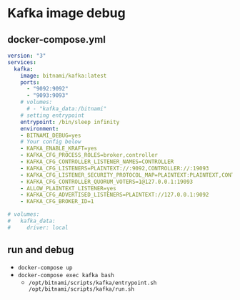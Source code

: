# Kafka image debug

## docker-compose.yml

```yml
version: "3"
services:
  kafka:
    image: bitnami/kafka:latest
    ports:
      - "9092:9092"
      - "9093:9093"
    # volumes:
      # - "kafka_data:/bitnami"
    # setting entrypoint
    entrypoint: /bin/sleep infinity
    environment:
    - BITNAMI_DEBUG=yes
    # Your config below
    - KAFKA_ENABLE_KRAFT=yes
    - KAFKA_CFG_PROCESS_ROLES=broker,controller
    - KAFKA_CFG_CONTROLLER_LISTENER_NAMES=CONTROLLER
    - KAFKA_CFG_LISTENERS=PLAINTEXT://:9092,CONTROLLER://:19093
    - KAFKA_CFG_LISTENER_SECURITY_PROTOCOL_MAP=PLAINTEXT:PLAINTEXT,CONTROLLER:PLAINTEXT
    - KAFKA_CFG_CONTROLLER_QUORUM_VOTERS=1@127.0.0.1:19093
    - ALLOW_PLAINTEXT_LISTENER=yes
    - KAFKA_CFG_ADVERTISED_LISTENERS=PLAINTEXT://127.0.0.1:9092
    - KAFKA_CFG_BROKER_ID=1

# volumes:
#   kafka_data:
#     driver: local
```

## run and debug

- `docker-compose up`
- `docker-compose exec kafka bash`
  - `/opt/bitnami/scripts/kafka/entrypoint.sh /opt/bitnami/scripts/kafka/run.sh`
